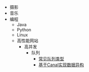 - 摄影
- 音乐
- 编程
  - Java
  - Python
  - Linux
  - 高性能网站
    - 高并发
      - 队列
        - [常见队列类型](.docs/programming/high_performance_website/high_concurrency/queue/common_queue_types.md)
        - [基于Canal实现数据异构](.docs/programming/high_performance_website/high_concurrency/queue/realizing_data_heterogeneity_based_on_Canal.md)

